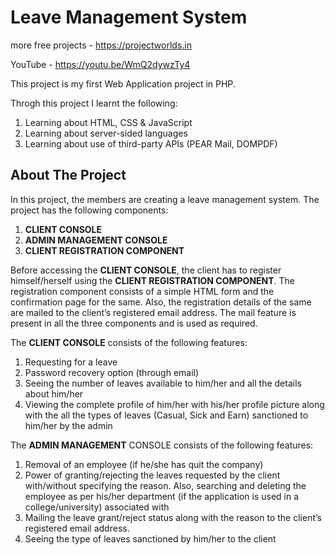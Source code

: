 # Leave Management System

more free projects - https://projectworlds.in

YouTube -   https://youtu.be/WmQ2dywzTy4


This project is my first Web Application project in PHP. 

Throgh this project I learnt the following:

  1. Learning about HTML, CSS & JavaScript
  2. Learning about server-sided languages
  3. Learning about use of third-party APIs (PEAR Mail, DOMPDF)

## About The Project

In this project, the members are creating a leave management system. The project has
the following components:

  1. **CLIENT CONSOLE**
  2. **ADMIN MANAGEMENT CONSOLE**
  3. **CLIENT REGISTRATION COMPONENT**
  
Before accessing the **CLIENT CONSOLE**, the client has to register himself/herself using
the **CLIENT REGISTRATION COMPONENT**. The registration component consists of a
simple HTML form and the confirmation page for the same. Also, the registration details
of the same are mailed to the client’s registered email address. The mail feature is
present in all the three components and is used as required.

The **CLIENT CONSOLE** consists of the following features:

  1. Requesting for a leave
  2. Password recovery option (through email)
  3. Seeing the number of leaves available to him/her and all the details about
  him/her
  4. Viewing the complete profile of him/her with his/her profile picture along with
  the all the types of leaves (Casual, Sick and Earn) sanctioned to him/her by the
  admin
  
The **ADMIN MANAGEMENT** CONSOLE consists of the following features:

  1. Removal of an employee (if he/she has quit the company)
  2. Power of granting/rejecting the leaves requested by the client with/without
  specifying the reason. Also, searching and deleting the employee as per his/her
  department (if the application is used in a college/university) associated with
  3. Mailing the leave grant/reject status along with the reason to the client’s
  registered email address.
  4. Seeing the type of leaves sanctioned by him/her to the client
